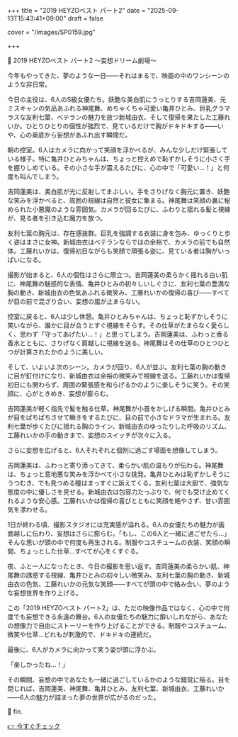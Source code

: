 +++
title = "2019 HEYZOベスト パート2"
date = "2025-09-13T15:43:41+09:00"
draft = false

cover = "/images/SP0159.jpg"

+++



💖 2019 HEYZOベスト パート2 ～妄想ドリーム劇場～



今年もやってきた、夢のような一日――それはまるで、映画の中のワンシーンのような非日常。

今日の主役は、6人のS級女優たち。妖艶な美白肌にうっとりする吉岡蓮美、元ミスキャンの気品あふれる神尾舞、めちゃくちゃ可愛い亀井ひとみ、巨乳グラマラスな友利七葉、ベテランの魅力を放つ新城由衣、そして復帰を果たした工藤れいか。ひとりひとりの個性が強烈で、見ているだけで胸がドキドキする――いや、心の奥底から妄想があふれ出す瞬間だ。



朝の控室。6人はカメラに向かって笑顔を浮かべるが、みんな少しだけ緊張している様子。特に亀井ひとみちゃんは、ちょっと控えめで恥ずかしそうに小さく手を握りしめている。その小さな手が震えるたびに、心の中で「可愛い…！」と何度も叫んでしまう。



吉岡蓮美は、美白肌が光に反射してまぶしい。手をさりげなく胸元に置き、妖艶な笑みを浮かべると、周囲の視線は自然と彼女に集まる。神尾舞は笑顔の裏に秘められた小悪魔のような雰囲気。カメラが回るたびに、ふわりと揺れる髪と視線が、見る者を引き込む魔力を放つ。



友利七葉の胸元は、存在感抜群。巨乳を強調する衣装に身を包み、ゆっくりと歩く姿はまさに女神。新城由衣はベテランならではの余裕で、カメラの前でも自然体。工藤れいかは、復帰初日ながらも笑顔で頑張る姿に、見ている者は胸がいっぱいになる。



撮影が始まると、6人の個性はさらに際立つ。吉岡蓮美の柔らかく揺れる白い肌に、神尾舞の魅惑的な表情、亀井ひとみの初々しいしぐさに、友利七葉の豊満な胸の動き、新城由衣の色気あふれる微笑み、工藤れいかの復帰の喜び――すべてが目の前で混ざり合い、妄想の嵐が止まらない。



控室に戻ると、6人は少し休憩。亀井ひとみちゃんは、ちょっと恥ずかしそうに笑いながら、誰かに目が合うとすぐ視線をそらす。その仕草がたまらなく愛らしく、思わず「守ってあげたい…！」と思ってしまう。吉岡蓮美は、ふわっと香る香水とともに、さりげなく肩越しに視線を送る。神尾舞はその仕草のひとつひとつが計算されたかのように美しい。



そして、いよいよ次のシーン。カメラが回り、6人が並ぶ。友利七葉の胸の動きに目が釘付けになり、新城由衣は余裕の微笑みで視線を送る。工藤れいかは復帰初日にも関わらず、周囲の緊張感を和らげるかのように楽しそうに笑う。その笑顔に、心がときめき、妄想が膨らむ。



吉岡蓮美が軽く指先で髪を触る仕草。神尾舞が小首をかしげる瞬間。亀井ひとみが目をぱちぱちさせて瞬きをするたびに、目の前で小さなドラマが生まれる。友利七葉が歩くたびに揺れる胸のライン、新城由衣のゆったりした呼吸のリズム、工藤れいかの手の動きまで、妄想のスイッチが次々に入る。



さらに妄想を広げると、6人それぞれと個別に過ごす場面を想像してしまう。

吉岡蓮美は、ふわっと寄り添ってきて、柔らかい肌の温もりが伝わる。神尾舞は、ちょっと意地悪な笑みを浮かべて小さな挑発。亀井ひとみは恥ずかしそうにうつむき、でも見つめる瞳はまっすぐに訴えてくる。友利七葉は大胆で、強気な態度の中に優しさを見せる。新城由衣は包容力たっぷりで、何でも受け止めてくれるような安心感。工藤れいかは復帰の喜びとともに笑顔を絶やさず、甘い雰囲気を漂わせる。



1日が終わる頃、撮影スタジオには充実感が溢れる。6人の女優たちの魅力が画面越しに伝わり、妄想はさらに膨らむ。「もし、この6人と一緒に過ごせたら…」そんな思いが頭の中で何度も再生される。制服やコスチュームの衣装、笑顔の瞬間、ちょっとした仕草…すべてが心をくすぐる。



夜、ふと一人になったとき、今日の撮影を思い返す。吉岡蓮美の柔らかい肌、神尾舞の誘惑する視線、亀井ひとみの初々しい微笑み、友利七葉の胸の動き、新城由衣の色気、工藤れいかの元気な笑顔――すべてが頭の中で絡み合い、夢のような妄想世界を作り上げる。



この「2019 HEYZOベスト パート2」は、ただの映像作品ではなく、心の中で何度でも妄想できる永遠の舞台。6人の女優たちの魅力に酔いしれながら、あなたの想像力で自由にストーリーを作り上げることができる。制服やコスチューム、微笑や仕草…どれもが刺激的で、ドキドキの連続だ。



最後に、6人がカメラに向かって笑う姿が頭に浮かぶ。

「楽しかったね…！」

その瞬間、妄想の中であなたも一緒に過ごしているかのような錯覚に陥る。目を閉じれば、吉岡蓮美、神尾舞、亀井ひとみ、友利七葉、新城由衣、工藤れいか――6人の魅力が詰まった夢の世界が広がるのだった。



💖 fin.



[👉 今すぐチェック](https://clear-tv.com/Direct/9290999-290-82844/moviepages/012420_003/index.html)

